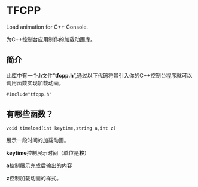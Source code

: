 # TFCPP
Load animation for C++ Console.

为C++控制台应用制作的加载动画库。

## 简介
此库中有一个.h文件“**tfcpp.h**”,通过以下代码将其引入你的C++控制台程序就可以调用函数实现加载动画。

```#include"tfcpp.h"```

## 有哪些函数？
```void timeload(int keytime,string a,int z)```

展示一段时间的加载动画。

**keytime**控制展示时间（单位是**秒**）

**a**控制展示完成后输出的内容

**z**控制加载动画的样式。
